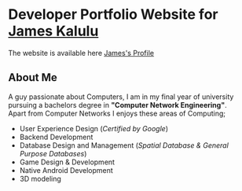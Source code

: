 # Developer Portfolio Website for [James Kalulu](https://github.com/James-Kalulu/)
The website is available here [James's Profile](https://James-Kalulu.github.io)

## About Me
A guy passionate about Computers, I am in my final year of university pursuing a bachelors degree in **"Computer Network Engineering"**.  
Apart from Computer Networks I enjoys these areas of Computing;  
- User Experience Design (_Certified by Google_)
- Backend Development
- Database Design and Management (_Spatial Database & General Purpose Databases_)
- Game Design & Development
- Native Android Development
- 3D modeling
